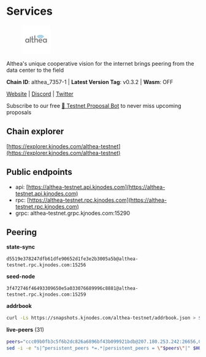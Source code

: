 # Services

<figure><img src="https://raw.githubusercontent.com/kj89/cosmos-images/main/logos/althea.png" alt=""><figcaption></figcaption></figure>

Althea's unique cooperative vision for the internet  brings peering from the data center to the field

**Chain ID**: althea_7357-1 | **Latest Version Tag**: v0.3.2 | **Wasm**: OFF

[Website](https://www.althea.net) | [Discord](https://discord.gg/ZTKWfpDs) | [Twitter](https://twitter.com/altheanetwork)



Subscribe to our free [🤖 Testnet Proposal Bot](https://t.me/kjnodes_testnet_proposal_bot) to never miss upcoming proposals


## Chain explorer
[https://explorer.kjnodes.com/althea-testnet](https://explorer.kjnodes.com/althea-testnet)

## Public endpoints

* api: [https://althea-testnet.api.kjnodes.com](https://althea-testnet.api.kjnodes.com)
* rpc: [https://althea-testnet.rpc.kjnodes.com](https://althea-testnet.rpc.kjnodes.com)
* grpc: althea-testnet.grpc.kjnodes.com:15290

## Peering

**state-sync**

```text
d5519e378247dfb61dfe90652d1fe3e2b3005a5b@althea-testnet.rpc.kjnodes.com:15256
```

**seed-node**

```text
3f472746f46493309650e5a033076689996c8881@althea-testnet.rpc.kjnodes.com:15259
```

**addrbook**
```bash
curl -Ls https://snapshots.kjnodes.com/althea-testnet/addrbook.json > $HOME/.althea/config/addrbook.json
```

**live-peers** (31)
```bash
peers="ccc09b0fb3c5f6b2dc826a6896bf43b099921bdb@207.180.253.242:26656,0037b2dc30933fa5c027a83be39f0061253ff83b@5.189.157.140:26656,6d97969912514e3583dee8e0cca15a383adbde6c@213.246.57.175:26656,7eb055628aee375914d7d265ef4bc01ea692fe95@65.109.82.106:31656,7a69ca211e4dca2c8c5e5ad2582e81db6adb9f3c@65.108.70.119:29656,1d9a103d1e24c590bdfb577537eddd19a322f886@65.109.92.240:17886,937dcf8c45b7c64e5188a7036427f2ce86383035@95.165.89.222:24126,70caf9545f6fd67f2561964b0a69bf36ba6f81d4@5.161.205.63:26656,15e7baf69c0db5c25e26cd1f13eb0d52a7a708b5@142.202.241.235:26656,a1c05be605625e7fd3af6b9e5c84937a48482be5@35.201.194.177:26656,0d4220d2bbda711183a8db6f45c26b1541fa0d6a@65.109.116.204:21856,d5519e378247dfb61dfe90652d1fe3e2b3005a5b@65.109.68.190:52656,76932bbeb29836c6405329c21358d051ef6e33a3@65.109.65.163:21856,17edf24237b1c2b5b196d344761f964407d05862@65.108.233.109:12456,16a9576c9a4cf9651b4215e3a877ae002555dd9b@116.202.117.229:31656,019988ce47565ad683b7675216e8fbcb171b841c@107.155.125.170:26656,0aac1fc75b4a613f6bb7d15c6250350d478227a6@66.45.231.30:11144,cd71580f8ab4af6beeaf867702a86ca6f9331f71@65.19.136.133:23296,c1ad743c152d67dea9df71e3de2024cddd57c0cb@31.220.84.183:26656,fd54b3d5e49c047dae61ca3a8e430f500eab783c@65.109.92.148:26656,6c3d7683bf40a521b7c22391fd6c989b46a2e0e2@78.46.106.75:27656,5df46d6901ca3487b640950cd0ffedd315536ca1@161.97.139.245:26656,04917b5810df2a380c1b18d83f577f1aba550818@222.106.187.14:53300,96320aaab7794933fddbc2bb101e54b8697c58e7@141.95.65.26:26656,c5f4a56c4f1ba1cf3d4f8d787eb0f90d9cb963ec@65.109.34.133:61056,698edcaf59b14f7bf50b681ef1ee3046fa062c77@65.109.92.235:11056,5b6c6d679904ded86d36397e8ea583c122f5ddbd@144.91.102.95:26656,975393744d620d9dcb8dfd21c0282a6285766523@176.57.184.215:26656,f6e3f995ba1c3ceed8bd556d9a23d2922d98a9a6@66.172.36.136:14656,4f5eb5164329a61fc898ac75849ae873c8e539c9@66.172.36.135:14656,90d692d481c1c4739ba8a7045b5552fa8d410901@88.99.164.158:17886"
sed -i -e "s|^persistent_peers *=.*|persistent_peers = \"$peers\"|" $HOME/.althea/config/config.toml
```
